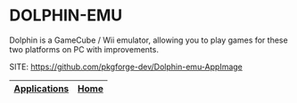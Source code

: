 # DOLPHIN-EMU

 Dolphin is a GameCube / Wii emulator, allowing you to play games for these two platforms on PC with improvements.

 SITE: https://github.com/pkgforge-dev/Dolphin-emu-AppImage

 | [Applications](https://portable-linux-apps.github.io/apps.html) | [Home](https://portable-linux-apps.github.io)
 | --- | --- |
